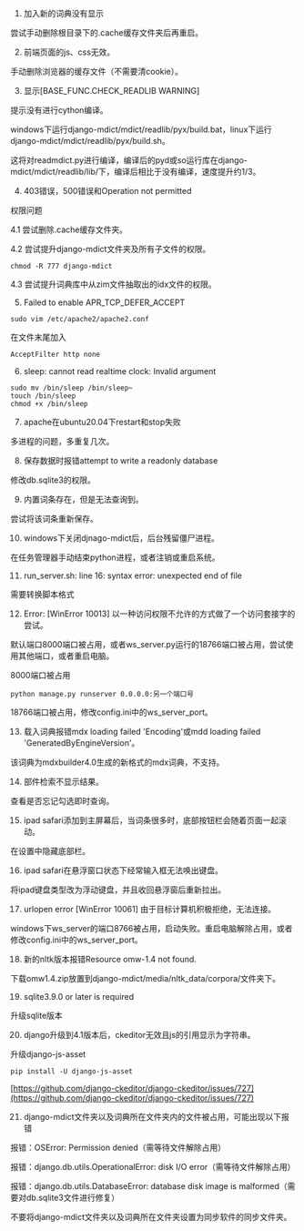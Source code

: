 1. 加入新的词典没有显示

尝试手动删除根目录下的.cache缓存文件夹后再重启。

2. 前端页面的js、css无效。

手动删除浏览器的缓存文件（不需要清cookie）。

3. 显示\[BASE_FUNC.CHECK_READLIB WARNING\]

提示没有进行cython编译。

windows下运行django-mdict/mdict/readlib/pyx/build.bat，linux下运行django-mdict/mdict/readlib/pyx/build.sh。

这将对readmdict.py进行编译，编译后的pyd或so运行库在django-mdict/mdict/readlib/lib/下，编译后相比于没有编译，速度提升约1/3。

4. 403错误，500错误和Operation not permitted

权限问题

4.1 尝试删除.cache缓存文件夹。

4.2 尝试提升django-mdict文件夹及所有子文件的权限。

```
chmod -R 777 django-mdict
```
4.3 尝试提升词典库中从zim文件抽取出的idx文件的权限。

5. Failed to enable APR_TCP_DEFER_ACCEPT

```
sudo vim /etc/apache2/apache2.conf
```

在文件末尾加入

```
AcceptFilter http none
```

6. sleep: cannot read realtime clock: Invalid argument

```
sudo mv /bin/sleep /bin/sleep~
touch /bin/sleep
chmod +x /bin/sleep
```

7. apache在ubuntu20.04下restart和stop失败

多进程的问题，多重复几次。

8. 保存数据时报错attempt to write a readonly database

修改db.sqlite3的权限。

9. 内置词条存在，但是无法查询到。

尝试将该词条重新保存。

10. windows下关闭djnago-mdict后，后台残留僵尸进程。

在任务管理器手动结束python进程，或者注销或重启系统。

11. run_server.sh: line 16: syntax error: unexpected end of file

需要转换脚本格式

12. Error: [WinError 10013] 以一种访问权限不允许的方式做了一个访问套接字的尝试。

默认端口8000端口被占用，或者ws_server.py运行的18766端口被占用，尝试使用其他端口，或者重启电脑。

8000端口被占用

```
python manage.py runserver 0.0.0.0:另一个端口号
```

18766端口被占用，修改config.ini中的ws_server_port。

13. 载入词典报错mdx loading failed 'Encoding'或mdd loading failed 'GeneratedByEngineVersion'。

该词典为mdxbuilder4.0生成的新格式的mdx词典，不支持。

14. 部件检索不显示结果。

查看是否忘记勾选即时查询。

15. ipad safari添加到主屏幕后，当词条很多时，底部按钮栏会随着页面一起滚动。

在设置中隐藏底部栏。

16. ipad safari在悬浮窗口状态下经常输入框无法唤出键盘。

将ipad键盘类型改为浮动键盘，并且收回悬浮窗后重新拉出。

17. urlopen error \[WinError 10061\] 由于目标计算机积极拒绝，无法连接。

windows下ws_server的端口8766被占用，启动失败。重启电脑解除占用，或者修改config.ini中的ws_server_port。

18. 新的nltk版本报错Resource omw-1.4 not found.

下载omw1.4.zip放置到django-mdict/media/nltk_data/corpora/文件夹下。

19. sqlite3.9.0 or later is required

升级sqlite版本

20. django升级到4.1版本后，ckeditor无效且js的引用显示为字符串。

升级django-js-asset

```
pip install -U django-js-asset
```

[https://github.com/django-ckeditor/django-ckeditor/issues/727](https://github.com/django-ckeditor/django-ckeditor/issues/727)

21. django-mdict文件夹以及词典所在文件夹内的文件被占用，可能出现以下报错

报错：OSError: Permission denied（需等待文件解除占用）

报错：django.db.utils.OperationalError: disk I/O error（需等待文件解除占用）

报错：django.db.utils.DatabaseError: database disk image is malformed（需要对db.sqlite3文件进行修复）

不要将django-mdict文件夹以及词典所在文件夹设置为同步软件的同步文件夹。


